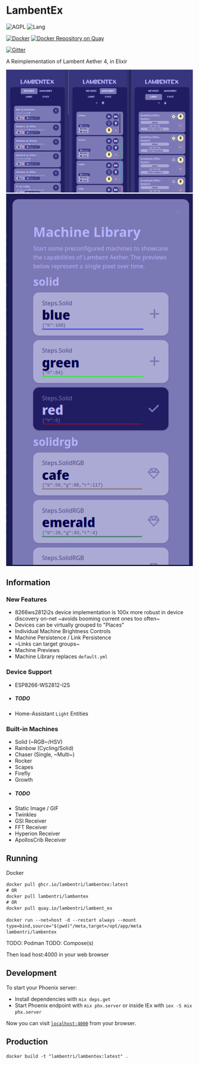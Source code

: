 # LambentEx 

![AGPL](https://img.shields.io/github/license/Lambentri/lambent_ex)
![Lang](https://img.shields.io/github/languages/top/Lambentri/lambent_ex)

[![Docker](https://img.shields.io/docker/image-size/lambentri/lambentex/latest?logo=docker)](https://hub.docker.com/r/lambentri/lambentex)
[![Docker Repository on Quay](https://quay.io/repository/lambentri/lambent_ex/status "Docker Repository on Quay")](https://quay.io/repository/lambentri/lambent_ex)

[![Gitter](https://badges.gitter.im/Lambentri/community.svg)](https://gitter.im/Lambentri/community?utm_source=badge&utm_medium=badge&utm_campaign=pr-badge)

A Reimplementation of Lambent Aether 4, in Elixir

<p align="center">

![image](screens/lex_mobile_dev_mach_link.png "The Main UI")
![image](screens/lex_mobile_lib.png "The Library UI")

</p>

## Information

### New Features

- 8266ws2812i2s device implementation is 100x more robust in device discovery on-net ~avoids booming current ones too often~
- Devices can be virtually grouped to "Places"
- Individual Machine Brightness Controls
- Machine Persistence / Link Persistence
- ~Links can target groups~ 
- Machine Previews 
- Machine Library replaces `default.yml`

### Device Support

- ESP8266-WS2812-I2S
- ##### TODO
- Home-Assistant `Light` Entities

### Built-in Machines

- Solid (~RGB~/HSV)
- Rainbow (Cycling/Solid)
- Chaser (Single, ~Multi~)
- Rocker
- Scapes
- Firefly
- Growth
- ##### TODO
- Static Image / GIF
- Twinkles
- GSI Receiver
- FFT Receiver
- Hyperion Receiver
- ApollosCrib Receiver

## Running

Docker
```
docker pull ghcr.io/lambentri/lambentex:latest
# OR
docker pull lambentri/lambentex
# OR
docker pull quay.io/lambentri/lambent_ex

docker run --net=host -d --restart always --mount type=bind,source="$(pwd)"/meta,target=/opt/app/meta lambentri/lambentex 
```

TODO: Podman
TODO: Compose(s)

Then load host:4000 in your web browser

## Development

To start your Phoenix server:

  * Install dependencies with `mix deps.get`
  * Start Phoenix endpoint with `mix phx.server` or inside IEx with `iex -S mix phx.server`

Now you can visit [`localhost:4000`](http://localhost:4000) from your browser.

## Production

`docker build -t "lambentri/lambentex:latest" .`
